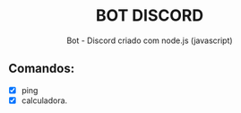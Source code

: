 
<h1 align="center"> BOT DISCORD </h1>

<p align="center"> Bot - Discord criado com node.js (javascript)</p>

## Comandos:
- [x] ping
- [x] calculadora.</p>
